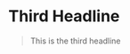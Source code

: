 # Third Headline

> This is the third headline

<!-- https://delightful-kleicha-03d6c0.netlify.app/ -->